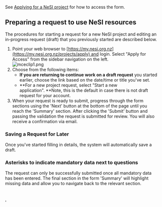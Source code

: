 See [Applying for a NeSI
project](https://support.nesi.org.nz/hc/en-gb/articles/360000174976) for
how to access the form.

Preparing a request to use NeSI resources
-----------------------------------------

The procedures for starting a request for a new NeSI project and editing
an in-progress request (draft) that you previously started are described
below.

1.  Point your web browser to
    [https://my.nesi.org.nz](https://my.nesi.org.nz/projects/apply) and
    login. Select \"Apply for Access\" from the sidebar navigation on
    the left.\
    ![mceclip1.png](https://support.nesi.org.nz/hc/article_attachments/360006751675/mceclip1.png)
2.  Choose from the following items:
    -   **If you are returning to continue work on a draft request** you
        started earlier, choose the link based on the date/time or title
        you\'ve set.
    -   **For a new project request, select \"Start a new
        application\". **Note, this is the default in case there is not
        draft request for your account.
3.  When your request is ready to submit, progress through the form
    sections using the \'Next\' button at the bottom of the page until
    you reach the \'Summary\' section. After clicking the \'Submit\'
    button and passing the validation the request is submitted for
    review. You will also receive a confirmation via email.

### Saving a Request for Later

Once you\'ve started filling in details, the system will automatically
save a draft.

### Asterisks to indicate mandatory data next to questions

The request can only be successfully submitted once all mandatory data
has been entered. The final section in the form \'Summary\' will
highlight missing data and allow you to navigate back to the relevant
section.

 

\'

 
